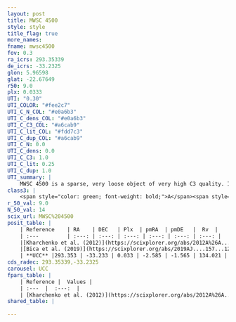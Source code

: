 ```yaml
---
layout: post
title: MWSC 4500
style: style
title_flag: true
more_names: 
fname: mwsc4500
fov: 0.3
ra_icrs: 293.35339
de_icrs: -33.2325
glon: 5.96598
glat: -22.67649
r50: 9.0
plx: 0.0333
UTI: "0.30"
UTI_COLOR: "#fee2c7"
UTI_C_N_COL: "#e0a6b3"
UTI_C_dens_COL: "#e0a6b3"
UTI_C_C3_COL: "#a6cab9"
UTI_C_lit_COL: "#fdd7c3"
UTI_C_dup_COL: "#a6cab9"
UTI_C_N: 0.0
UTI_C_dens: 0.0
UTI_C_C3: 1.0
UTI_C_lit: 0.25
UTI_C_dup: 1.0
UTI_summary: |
    MWSC 4500 is a sparse, very loose object of very high C3 quality. It is poorly studied in the literature, with no articles listed in the last 6 years.<br><br><span style="color: #99180f; font-weight: bold;">Warning: </span>contains less than 25 stars with <i>P>0.5</i> estimated.
class3: |
    <span style="color: green; font-weight: bold;">A</span><span style="color: green; font-weight: bold;">A</span>
r_50_val: 9.0
N_50_val: 14
scix_url: MWSC%204500
posit_table: |
    | Reference    | RA    | DEC   | Plx  | pmRA  | pmDE   |  Rv  |
    | :---         | :---: | :---: | :---: | :---: | :---: | :---: |
    |[Kharchenko et al. (2012)](https://scixplorer.org/abs/2012A%26A...543A.156K) | 293.34 | -33.235 | -- | 6.05 | -1.24 | -- |
    |[Bica et al. (2019)](https://scixplorer.org/abs/2019AJ....157...12B) | 293.336 | -33.233 | -- | -- | -- | -- |
    | **UCC** |293.353 | -33.233 | 0.033 | -2.585 | -1.565 | 134.021 | 
cds_radec: 293.35339,-33.2325
carousel: UCC
fpars_table: |
    | Reference |  Values |
    | :---  |  :---:  |
    | [Kharchenko et al. (2012)](https://scixplorer.org/abs/2012A%26A...543A.156K) | `e_bv=0.416, distance=1423, log_age=9.2` |
shared_table: |
    
---
```

